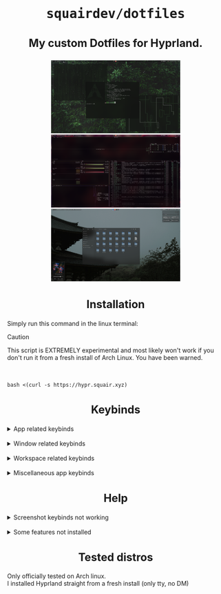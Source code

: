 # <h1 align="center" style="font-size:35px">`squairdev/dotfiles` </h1>

### <h3 align="center" style="font-size:25px">My custom Dotfiles for Hyprland.</h3>

<div align="center">
<img src="https://github.com/squairdev/dotfiles/blob/main/images/treesPreview.png" width="300"/>
<img src="https://github.com/squairdev/dotfiles/blob/main/images/redPreview.png" width="300"/>
<img src="https://github.com/squairdev/dotfiles/blob/main/images/japanPreview.png" width="300"/>
</div>

<h2 align="center" style="font-size:25px">Installation</h2>
Simply run this command in the linux terminal:

> [!CAUTION]
>
> This script is EXTREMELY experimental and most likely won't work if you don't run it from a fresh install of Arch Linux. You have been warned.

<br>

`bash <(curl -s https://hypr.squair.xyz)`

<h2 align="center" style="font-size:25px">Keybinds</h2>

<details>
  <summary>App related keybinds</summary>

- `Mod+Q` Open termainal (kitty)

-  `Mod+R` Open Wofi (App launcher)

-  `Mod+F` Open Files (Nautilus)

-  `Mod+B` Close app

-  `Mod+M` Quit Hyprland
</details>
<br>
<details>
  <summary>Window related keybinds</summary>

- `Mod+L` Lock screen (hyprlock)

- `CTRL+PRINT` Region Screenshot (Hyprshot)

- `PRINT` Screenshot (Grim)

- `Mod+V` Popout window
  -  `Mod+LeftMouse` Drag window
  -  `Mod+Shift+LeftMouse` Resize window
</details>
<br>
<details>
  <summary>Workspace related keybinds</summary>

- `Mod+1-9` Switch workspace

- `Mod+Shift+1-9` Move window to workspace

- `Alt+[arrow keys]` Move window

- `Alt+W` Wallpaper switcher
</details>
<br>
<details>
  <summary>Miscellaneous app keybinds</summary>

  - `ALT+F` Fastfetch

  - `ALT+C` Cmatrix

  - `ALT+B` BTOP++

  - `ALT+V` Cava

  - `ALT+P` Music player (coming soon)
</details>

<h2 align="center" style="font-size:25px">Help</h2>
<details>
  <summary>Screenshot keybinds not working</summary>
If for some reason the keybinds for screenshotting don't work, try reinstalling the packages:

<br>

`sudo pacman -S hyprshot grim`
</details>
<br>
<details>
  <summary>Some features not installed</summary>
If you run `hyprland` and you get a `hyprland: command not found` error, first reinstall hyprland:

<br>

`sudo pacman -S hyprland`

Then once you get into hyprland (simply run `hyprland` in the terminal), re-run the install script in the terminal (Mod+Q).
</details>

<h2 align="center" style="font-size:25px">Tested distros</h2>
Only officially tested on Arch linux.<br>
I installed Hyprland straight from a fresh install (only tty, no DM)